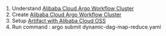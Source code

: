 1. Understand [Alibaba Cloud Argo Workflow Cluster](https://help.aliyun.com/zh/ack/distributed-cloud-container-platform-for-kubernetes/user-guide/overview-12)
2. Create [Alibaba Cloud Argo Workflow Cluster](https://help.aliyun.com/zh/ack/distributed-cloud-container-platform-for-kubernetes/user-guide/create-a-workflow-cluster)
3. Setup [Artifact with Alibaba Cloud OSS](https://help.aliyun.com/zh/ack/distributed-cloud-container-platform-for-kubernetes/user-guide/configure-artifacts)
4. Run command : argo submit dynamic-dag-map-reduce.yaml